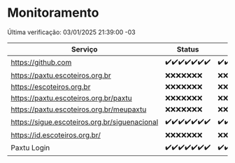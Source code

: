 # Monitoramento

Última verificação: 03/01/2025 21:39:00 -03

|Serviço|Status|Últimas 24h|
|---|---|---|
|https://github.com|<span title="2024-12-27: OK=23">✔️</span><span title="2024-12-28: OK=23">✔️</span><span title="2024-12-29: OK=23">✔️</span><span title="2024-12-30: OK=23">✔️</span><span title="2024-12-31: OK=23">✔️</span><span title="2025-01-01: OK=23">✔️</span><span title="2025-01-02: OK=23">✔️</span>|<span title="02/01/2025 21:40:00 -03 : 200">✔️</span><span title="02/01/2025 23:10:00 -03 : 200">✔️</span><span title="03/01/2025 00:13:00 -03 : 200">✔️</span><span title="03/01/2025 01:10:00 -03 : 200">✔️</span><span title="03/01/2025 02:08:00 -03 : 200">✔️</span><span title="03/01/2025 03:12:00 -03 : 200">✔️</span><span title="03/01/2025 04:08:00 -03 : 200">✔️</span><span title="03/01/2025 05:11:00 -03 : 200">✔️</span><span title="03/01/2025 06:08:00 -03 : 200">✔️</span><span title="03/01/2025 07:08:00 -03 : 200">✔️</span><span title="03/01/2025 08:07:00 -03 : 200">✔️</span><span title="03/01/2025 09:15:00 -03 : 200">✔️</span><span title="03/01/2025 10:15:00 -03 : 200">✔️</span><span title="03/01/2025 11:07:00 -03 : 200">✔️</span><span title="03/01/2025 12:08:00 -03 : 200">✔️</span><span title="03/01/2025 13:09:00 -03 : 200">✔️</span><span title="03/01/2025 14:07:00 -03 : 200">✔️</span><span title="03/01/2025 15:11:00 -03 : 200">✔️</span><span title="03/01/2025 16:06:00 -03 : 200">✔️</span><span title="03/01/2025 17:08:00 -03 : 200">✔️</span><span title="03/01/2025 18:06:00 -03 : 200">✔️</span><span title="03/01/2025 19:07:00 -03 : 200">✔️</span><span title="03/01/2025 20:08:00 -03 : 200">✔️</span><span title="03/01/2025 21:39:00 -03 : 200">✔️</span>|
|https://paxtu.escoteiros.org.br|<span title="2024-12-27: Falhas=23">❌</span><span title="2024-12-28: Falhas=23">❌</span><span title="2024-12-29: Falhas=23">❌</span><span title="2024-12-30: Falhas=23">❌</span><span title="2024-12-31: Falhas=23">❌</span><span title="2025-01-01: Falhas=23">❌</span><span title="2025-01-02: Falhas=23">❌</span>|<span title="02/01/2025 21:40:00 -03 : 403">❌</span><span title="02/01/2025 23:10:00 -03 : 403">❌</span><span title="03/01/2025 00:13:00 -03 : 403">❌</span><span title="03/01/2025 01:10:00 -03 : 403">❌</span><span title="03/01/2025 02:08:00 -03 : 403">❌</span><span title="03/01/2025 03:12:00 -03 : 403">❌</span><span title="03/01/2025 04:08:00 -03 : 403">❌</span><span title="03/01/2025 05:11:00 -03 : 403">❌</span><span title="03/01/2025 06:08:00 -03 : 403">❌</span><span title="03/01/2025 07:08:00 -03 : 403">❌</span><span title="03/01/2025 08:07:00 -03 : 403">❌</span><span title="03/01/2025 09:15:00 -03 : 403">❌</span><span title="03/01/2025 10:15:00 -03 : 403">❌</span><span title="03/01/2025 11:07:00 -03 : 403">❌</span><span title="03/01/2025 12:08:00 -03 : 403">❌</span><span title="03/01/2025 13:09:00 -03 : 403">❌</span><span title="03/01/2025 14:07:00 -03 : 403">❌</span><span title="03/01/2025 15:11:00 -03 : 403">❌</span><span title="03/01/2025 16:06:00 -03 : 403">❌</span><span title="03/01/2025 17:08:00 -03 : 403">❌</span><span title="03/01/2025 18:06:00 -03 : 403">❌</span><span title="03/01/2025 19:07:00 -03 : 403">❌</span><span title="03/01/2025 20:08:00 -03 : 403">❌</span><span title="03/01/2025 21:39:00 -03 : 403">❌</span>|
|https://escoteiros.org.br|<span title="2024-12-27: Falhas=23">❌</span><span title="2024-12-28: Falhas=23">❌</span><span title="2024-12-29: Falhas=23">❌</span><span title="2024-12-30: Falhas=23">❌</span><span title="2024-12-31: Falhas=23">❌</span><span title="2025-01-01: Falhas=23">❌</span><span title="2025-01-02: Falhas=23">❌</span>|<span title="02/01/2025 21:40:00 -03 : 403">❌</span><span title="02/01/2025 23:10:00 -03 : 403">❌</span><span title="03/01/2025 00:13:00 -03 : 403">❌</span><span title="03/01/2025 01:10:00 -03 : 403">❌</span><span title="03/01/2025 02:08:00 -03 : 403">❌</span><span title="03/01/2025 03:12:00 -03 : 403">❌</span><span title="03/01/2025 04:08:00 -03 : 403">❌</span><span title="03/01/2025 05:11:00 -03 : 403">❌</span><span title="03/01/2025 06:08:00 -03 : 403">❌</span><span title="03/01/2025 07:08:00 -03 : 403">❌</span><span title="03/01/2025 08:07:00 -03 : 403">❌</span><span title="03/01/2025 09:15:00 -03 : 403">❌</span><span title="03/01/2025 10:15:00 -03 : 403">❌</span><span title="03/01/2025 11:07:00 -03 : 403">❌</span><span title="03/01/2025 12:08:00 -03 : 403">❌</span><span title="03/01/2025 13:09:00 -03 : 403">❌</span><span title="03/01/2025 14:07:00 -03 : 403">❌</span><span title="03/01/2025 15:11:00 -03 : 403">❌</span><span title="03/01/2025 16:06:00 -03 : 403">❌</span><span title="03/01/2025 17:08:00 -03 : 403">❌</span><span title="03/01/2025 18:06:00 -03 : 403">❌</span><span title="03/01/2025 19:07:00 -03 : 403">❌</span><span title="03/01/2025 20:08:00 -03 : 403">❌</span><span title="03/01/2025 21:39:00 -03 : 403">❌</span>|
|https://paxtu.escoteiros.org.br/paxtu|<span title="2024-12-27: Falhas=23">❌</span><span title="2024-12-28: Falhas=23">❌</span><span title="2024-12-29: Falhas=23">❌</span><span title="2024-12-30: Falhas=23">❌</span><span title="2024-12-31: Falhas=23">❌</span><span title="2025-01-01: Falhas=23">❌</span><span title="2025-01-02: Falhas=23">❌</span>|<span title="02/01/2025 21:40:00 -03 : 403">❌</span><span title="02/01/2025 23:10:00 -03 : 403">❌</span><span title="03/01/2025 00:13:00 -03 : 403">❌</span><span title="03/01/2025 01:10:00 -03 : 403">❌</span><span title="03/01/2025 02:08:00 -03 : 403">❌</span><span title="03/01/2025 03:12:00 -03 : 403">❌</span><span title="03/01/2025 04:08:00 -03 : 403">❌</span><span title="03/01/2025 05:11:00 -03 : 403">❌</span><span title="03/01/2025 06:08:00 -03 : 403">❌</span><span title="03/01/2025 07:08:00 -03 : 403">❌</span><span title="03/01/2025 08:07:00 -03 : 403">❌</span><span title="03/01/2025 09:15:00 -03 : 403">❌</span><span title="03/01/2025 10:15:00 -03 : 403">❌</span><span title="03/01/2025 11:07:00 -03 : 403">❌</span><span title="03/01/2025 12:08:00 -03 : 403">❌</span><span title="03/01/2025 13:09:00 -03 : 403">❌</span><span title="03/01/2025 14:07:00 -03 : 403">❌</span><span title="03/01/2025 15:11:00 -03 : 403">❌</span><span title="03/01/2025 16:06:00 -03 : 403">❌</span><span title="03/01/2025 17:08:00 -03 : 403">❌</span><span title="03/01/2025 18:06:00 -03 : 403">❌</span><span title="03/01/2025 19:07:00 -03 : 403">❌</span><span title="03/01/2025 20:08:00 -03 : 403">❌</span><span title="03/01/2025 21:39:00 -03 : 403">❌</span>|
|https://paxtu.escoteiros.org.br/meupaxtu|<span title="2024-12-27: Falhas=23">❌</span><span title="2024-12-28: Falhas=23">❌</span><span title="2024-12-29: Falhas=23">❌</span><span title="2024-12-30: Falhas=23">❌</span><span title="2024-12-31: Falhas=23">❌</span><span title="2025-01-01: Falhas=23">❌</span><span title="2025-01-02: Falhas=23">❌</span>|<span title="02/01/2025 21:40:00 -03 : 403">❌</span><span title="02/01/2025 23:10:00 -03 : 403">❌</span><span title="03/01/2025 00:13:00 -03 : 403">❌</span><span title="03/01/2025 01:10:00 -03 : 403">❌</span><span title="03/01/2025 02:08:00 -03 : 403">❌</span><span title="03/01/2025 03:12:00 -03 : 403">❌</span><span title="03/01/2025 04:08:00 -03 : 403">❌</span><span title="03/01/2025 05:11:00 -03 : 403">❌</span><span title="03/01/2025 06:08:00 -03 : 403">❌</span><span title="03/01/2025 07:08:00 -03 : 403">❌</span><span title="03/01/2025 08:07:00 -03 : 403">❌</span><span title="03/01/2025 09:15:00 -03 : 403">❌</span><span title="03/01/2025 10:15:00 -03 : 403">❌</span><span title="03/01/2025 11:07:00 -03 : 403">❌</span><span title="03/01/2025 12:08:00 -03 : 403">❌</span><span title="03/01/2025 13:09:00 -03 : 403">❌</span><span title="03/01/2025 14:07:00 -03 : 403">❌</span><span title="03/01/2025 15:11:00 -03 : 403">❌</span><span title="03/01/2025 16:06:00 -03 : 403">❌</span><span title="03/01/2025 17:08:00 -03 : 403">❌</span><span title="03/01/2025 18:06:00 -03 : 403">❌</span><span title="03/01/2025 19:07:00 -03 : 403">❌</span><span title="03/01/2025 20:08:00 -03 : 403">❌</span><span title="03/01/2025 21:39:00 -03 : 403">❌</span>|
|https://sigue.escoteiros.org.br/siguenacional|<span title="2024-12-27: OK=23">✔️</span><span title="2024-12-28: OK=23">✔️</span><span title="2024-12-29: OK=23">✔️</span><span title="2024-12-30: OK=23">✔️</span><span title="2024-12-31: OK=23">✔️</span><span title="2025-01-01: OK=23">✔️</span><span title="2025-01-02: OK=23">✔️</span>|<span title="02/01/2025 21:40:00 -03 : 200">✔️</span><span title="02/01/2025 23:10:00 -03 : 200">✔️</span><span title="03/01/2025 00:13:00 -03 : 200">✔️</span><span title="03/01/2025 01:10:00 -03 : 200">✔️</span><span title="03/01/2025 02:08:00 -03 : 200">✔️</span><span title="03/01/2025 03:12:00 -03 : 200">✔️</span><span title="03/01/2025 04:08:00 -03 : 200">✔️</span><span title="03/01/2025 05:11:00 -03 : 200">✔️</span><span title="03/01/2025 06:08:00 -03 : 200">✔️</span><span title="03/01/2025 07:08:00 -03 : 200">✔️</span><span title="03/01/2025 08:07:00 -03 : 200">✔️</span><span title="03/01/2025 09:15:00 -03 : 200">✔️</span><span title="03/01/2025 10:15:00 -03 : 200">✔️</span><span title="03/01/2025 11:07:00 -03 : 200">✔️</span><span title="03/01/2025 12:08:00 -03 : 200">✔️</span><span title="03/01/2025 13:09:00 -03 : 200">✔️</span><span title="03/01/2025 14:07:00 -03 : 200">✔️</span><span title="03/01/2025 15:11:00 -03 : 200">✔️</span><span title="03/01/2025 16:06:00 -03 : 200">✔️</span><span title="03/01/2025 17:08:00 -03 : 200">✔️</span><span title="03/01/2025 18:06:00 -03 : 200">✔️</span><span title="03/01/2025 19:07:00 -03 : 200">✔️</span><span title="03/01/2025 20:08:00 -03 : 200">✔️</span><span title="03/01/2025 21:39:00 -03 : 200">✔️</span>|
|https://id.escoteiros.org.br/|<span title="2024-12-27: Falhas=23">❌</span><span title="2024-12-28: Falhas=23">❌</span><span title="2024-12-29: Falhas=23">❌</span><span title="2024-12-30: Falhas=23">❌</span><span title="2024-12-31: Falhas=23">❌</span><span title="2025-01-01: Falhas=23">❌</span><span title="2025-01-02: Falhas=23">❌</span>|<span title="02/01/2025 21:40:00 -03 : 403">❌</span><span title="02/01/2025 23:10:00 -03 : 403">❌</span><span title="03/01/2025 00:13:00 -03 : 403">❌</span><span title="03/01/2025 01:10:00 -03 : 403">❌</span><span title="03/01/2025 02:08:00 -03 : 403">❌</span><span title="03/01/2025 03:12:00 -03 : 403">❌</span><span title="03/01/2025 04:08:00 -03 : 403">❌</span><span title="03/01/2025 05:11:00 -03 : 403">❌</span><span title="03/01/2025 06:08:00 -03 : 403">❌</span><span title="03/01/2025 07:08:00 -03 : 403">❌</span><span title="03/01/2025 08:07:00 -03 : 403">❌</span><span title="03/01/2025 09:15:00 -03 : 403">❌</span><span title="03/01/2025 10:15:00 -03 : 403">❌</span><span title="03/01/2025 11:07:00 -03 : 403">❌</span><span title="03/01/2025 12:08:00 -03 : 403">❌</span><span title="03/01/2025 13:09:00 -03 : 403">❌</span><span title="03/01/2025 14:07:00 -03 : 403">❌</span><span title="03/01/2025 15:11:00 -03 : 403">❌</span><span title="03/01/2025 16:06:00 -03 : 403">❌</span><span title="03/01/2025 17:08:00 -03 : 403">❌</span><span title="03/01/2025 18:06:00 -03 : 403">❌</span><span title="03/01/2025 19:07:00 -03 : 403">❌</span><span title="03/01/2025 20:08:00 -03 : 403">❌</span><span title="03/01/2025 21:39:00 -03 : 403">❌</span>|
|Paxtu Login|<span title="2024-12-27: OK=23">✔️</span><span title="2024-12-28: OK=23">✔️</span><span title="2024-12-29: OK=23">✔️</span><span title="2024-12-30: OK=23">✔️</span><span title="2024-12-31: OK=23">✔️</span><span title="2025-01-01: OK=23">✔️</span><span title="2025-01-02: OK=23">✔️</span>|<span title="02/01/2025 21:40:00 -03 : 200">✔️</span><span title="02/01/2025 23:10:00 -03 : 200">✔️</span><span title="03/01/2025 00:13:00 -03 : 200">✔️</span><span title="03/01/2025 01:10:00 -03 : 200">✔️</span><span title="03/01/2025 02:08:00 -03 : 200">✔️</span><span title="03/01/2025 03:12:00 -03 : 200">✔️</span><span title="03/01/2025 04:08:00 -03 : 200">✔️</span><span title="03/01/2025 05:11:00 -03 : 200">✔️</span><span title="03/01/2025 06:08:00 -03 : 200">✔️</span><span title="03/01/2025 07:08:00 -03 : 200">✔️</span><span title="03/01/2025 08:07:00 -03 : 200">✔️</span><span title="03/01/2025 09:15:00 -03 : 200">✔️</span><span title="03/01/2025 10:15:00 -03 : 200">✔️</span><span title="03/01/2025 11:07:00 -03 : 200">✔️</span><span title="03/01/2025 12:08:00 -03 : 200">✔️</span><span title="03/01/2025 13:09:00 -03 : 200">✔️</span><span title="03/01/2025 14:07:00 -03 : 200">✔️</span><span title="03/01/2025 15:11:00 -03 : 200">✔️</span><span title="03/01/2025 16:06:00 -03 : 200">✔️</span><span title="03/01/2025 17:08:00 -03 : 200">✔️</span><span title="03/01/2025 18:06:00 -03 : 200">✔️</span><span title="03/01/2025 19:07:00 -03 : 200">✔️</span><span title="03/01/2025 20:08:00 -03 : 200">✔️</span><span title="03/01/2025 21:39:00 -03 : 200">✔️</span>|
